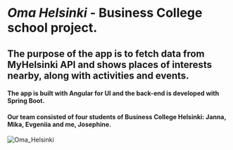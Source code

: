 ﻿ # *Oma Helsinki* - Business College school project.
  
 ## The purpose of the app is to fetch data from MyHelsinki API and shows places of interests nearby, along with activities and events.
 #### The app is built with Angular for UI and the back-end is developed with Spring Boot.
 #### Our team consisted of four students of Business College Helsinki: Janna, Mika, Evgeniia and me, Josephine.
 
![Oma_Helsinki](https://github.com/JoeClos/helsinki_sights/assets/89244648/01035c27-f99e-4f9a-9e98-b9730fc6c0a5)
